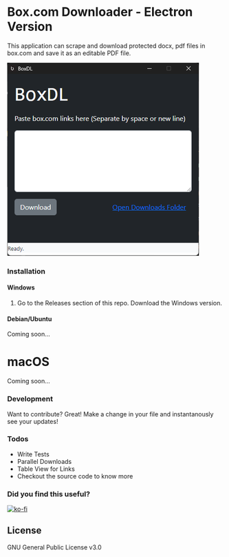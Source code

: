 # Box.com Downloader - Electron Version

This application can scrape and download protected docx, pdf files in box.com and save it as an editable PDF file.

![screenshot](./screenshot.png)

### Installation
#### Windows
1. Go to the Releases section of this repo. Download the Windows version.

#### Debian/Ubuntu
Coming soon...

# macOS
Coming soon...

### Development

Want to contribute? Great!
Make a change in your file and instantanously see your updates!

### Todos
 - Write Tests
 - Parallel Downloads
 - Table View for Links
 - Checkout the source code to know more

### Did you find this useful?
[![ko-fi](https://www.ko-fi.com/img/donate_sm.png)](https://ko-fi.com/aebibtech)

License
----
GNU General Public License v3.0